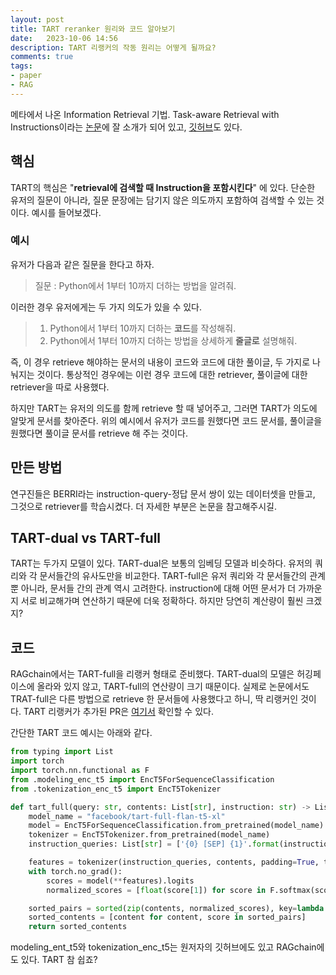 ```yaml
---
layout: post
title: TART reranker 원리와 코드 알아보기
date:   2023-10-06 14:56
description: TART 리랭커의 작동 원리는 어떻게 될까요?
comments: true
tags:
- paper
- RAG
---
```

메타에서 나온 Information Retrieval 기법. Task-aware Retrieval with Instructions이라는 [논문](https://arxiv.org/pdf/2211.09260.pdf)에 잘 소개가 되어 있고, [깃허브](https://github.com/facebookresearch/tart)도 있다. 

## 핵심
TART의 핵심은 "**retrieval에 검색할 때 Instruction을 포함시킨다**" 에 있다. 단순한 유저의 질문이 아니라, 질문 문장에는 담기지 않은 의도까지 포함하여 검색할 수 있는 것이다. 예시를 들어보겠다. 

### 예시
유저가 다음과 같은 질문을 한다고 하자.
> 질문 : Python에서 1부터 10까지 더하는 방법을 알려줘.

이러한 경우 유저에게는 두 가지 의도가 있을 수 있다. 
>1. Python에서 1부터 10까지 더하는 **코드**를 작성해줘.
>2. Python에서 1부터 10까지 더하는 방법을 상세하게 **줄글로** 설명해줘.

즉, 이 경우 retrieve 해야하는 문서의 내용이 코드와 코드에 대한 풀이글, 두 가지로 나눠지는 것이다.
통상적인 경우에는 이런 경우 코드에 대한 retriever, 풀이글에 대한 retriever을 따로 사용했다.

하지만 TART는 유저의 의도를 함께 retrieve 할 때 넣어주고, 그러면 TART가 의도에 알맞게 문서를 찾아준다.
위의 예시에서 유저가 코드를 원했다면 코드 문서를, 풀이글을 원했다면 풀이글 문서를 retrieve 해 주는 것이다.

## 만든 방법
연구진들은 BERRI라는 instruction-query-정답 문서 쌍이 있는 데이터셋을 만들고, 그것으로 retriever를 학습시켰다. 더 자세한 부분은 논문을 참고해주시길.

## TART-dual vs TART-full
TART는 두가지 모델이 있다.
TART-dual은 보통의 임베딩 모델과 비슷하다. 유저의 쿼리와 각 문서들간의 유사도만을 비교한다.
TART-full은 유저 쿼리와 각 문서들간의 관계 뿐 아니라, 문서들 간의 관계 역시 고려한다. instruction에 대해 어떤 문서가 더 가까운지 서로 비교해가며 연산하기 때문에 더욱 정확하다.
하지만 당연히 계산량이 훨씬 크겠지?

## 코드
RAGchain에서는 TART-full을 리랭커 형태로 준비했다. TART-dual의 모델은 허깅페이스에 올라와 있지 않고, TART-full의 연산량이 크기 때문이다. 실제로 논문에서도 TRAT-full은 다른 방법으로 retrieve 한 문서들에 사용했다고 하니, 딱 리랭커인 것이다. TART 리랭커가 추가된 PR은 [여기서](https://github.com/NomaDamas/RAGchain/pull/236) 확인할 수 있다. 

간단한 TART 코드 예시는 아래와 같다. 
```python
from typing import List
import torch
import torch.nn.functional as F
from .modeling_enc_t5 import EncT5ForSequenceClassification
from .tokenization_enc_t5 import EncT5Tokenizer

def tart_full(query: str, contents: List[str], instruction: str) -> List[str]:
    model_name = "facebook/tart-full-flan-t5-xl"
    model = EncT5ForSequenceClassification.from_pretrained(model_name)
    tokenizer = EncT5Tokenizer.from_pretrained(model_name)
    instruction_queries: List[str] = ['{0} [SEP] {1}'.format(instruction, query) for _ in range(len(contents))]

    features = tokenizer(instruction_queries, contents, padding=True, truncation=True, return_tensors="pt")
    with torch.no_grad():
        scores = model(**features).logits
        normalized_scores = [float(score[1]) for score in F.softmax(scores, dim=1)]

    sorted_pairs = sorted(zip(contents, normalized_scores), key=lambda x: x[1], reverse=True)
    sorted_contents = [content for content, score in sorted_pairs]
    return sorted_contents
```
modeling_ent_t5와 tokenization_enc_t5는 원저자의 깃허브에도 있고 RAGchain에도 있다.
TART 참 쉽죠?